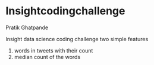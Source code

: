 # Insightcodingchallenge
Pratik Ghatpande

Insight data science coding challenge
two simple features 

  1. words in tweets with their count
  2. median count of the words
  
